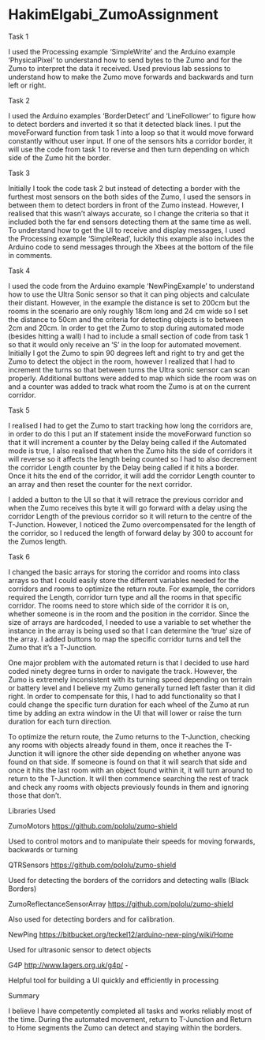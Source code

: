 # HakimElgabi_ZumoAssignment


Task 1

I used the Processing example ‘SimpleWrite’ and the Arduino example ‘PhysicalPixel’ to understand how to send bytes to the Zumo and for the Zumo to interpret the data it received. Used previous lab sessions to understand how to make the Zumo move forwards and backwards and turn left or right.

Task 2

I used the Arduino examples ‘BorderDetect’ and ‘LineFollower’ to figure how to detect borders and inverted it so that it detected black lines. I put the moveForward function from task 1 into a loop so that it would move forward constantly without user input. If one of the sensors hits a corridor border, it will use the code from task 1 to reverse and then turn depending on which side of the Zumo hit the border.


Task 3

Initially I took the code task 2 but instead of detecting a border with the furthest most sensors on the both sides of the Zumo, I used the sensors in between them to detect borders in front of the Zumo instead. However, I realised that this wasn’t always accurate, so I change the criteria so that it included both the far end sensors detecting them at the same time as well. To understand how to get the UI to receive and display messages, I used the Processing example ‘SimpleRead’, luckily this example also includes the Arduino code to send messages through the Xbees at the bottom of the file in comments. 


Task 4

I used the code from the Arduino example ‘NewPingExample’ to understand how to use the Ultra Sonic sensor so that it can ping objects and calculate their distant. However, in the example the distance is set to 200cm but the rooms in the scenario are only roughly 18cm long and 24 cm wide so I set the distance to 50cm and the criteria for detecting objects is to between 2cm and 20cm. In order to get the Zumo to stop during automated mode (besides hitting a wall) I had to include a small section of code from task 1 so that it would only receive an ‘S’ in the loop for automated movement. Initially I got the Zumo to spin 90 degrees left and right to try and get the Zumo to detect the object in the room, however I realized that I had to increment the turns so that between turns the Ultra sonic sensor can scan properly. Additional buttons were added to map which side the room was on and a counter was added to track what room the Zumo is at on the current corridor.


Task 5

I realised I had to get the Zumo to start tracking how long the corridors are, in order to do this I put an If statement inside the moveForward function so that it will increment a counter by the Delay being called if the Automated mode is true, I also realised that when the Zumo hits the side of corridors it will reverse so it affects the length being counted so I had to also decrement the corridor Length counter by the Delay being called if it hits a border. Once it hits the end of the corridor, it will add the corridor Length counter to an array and then reset the counter for the next corridor.

I added a button to the UI so that it will retrace the previous corridor and when the Zumo receives this byte it will go forward with a delay using the corridor Length of the previous corridor so it will return to the centre of the T-Junction. However, I noticed the Zumo overcompensated for the length of the corridor, so I reduced the length of forward delay by 300 to account for the Zumos length. 


Task 6

I changed the basic arrays for storing the corridor and rooms into class arrays so that I could easily store the different variables needed for the corridors and rooms to optimize the return route. For example, the corridors required the Length, corridor turn type and all the rooms in that specific corridor. The rooms need to store which side of the corridor it is on, whether someone is in the room and the position in the corridor. Since the size of arrays are hardcoded, I needed to use a variable to set whether the instance in the array is being used so that I can determine the ‘true’ size of the array. I added buttons to map the specific corridor turns and tell the Zumo that it’s a T-Junction.

One major problem with the automated return is that I decided to use hard coded ninety degree turns in order to navigate the track. However, the Zumo is extremely inconsistent with its turning speed depending on terrain or battery level and I believe my Zumo generally turned left faster than it did right. In order to compensate for this, I had to add functionality so that I could change the specific turn duration for each wheel of the Zumo at run time by adding an extra window in the UI that will lower or raise the turn duration for each turn direction.

To optimize the return route, the Zumo returns to the T-Junction, checking any rooms with objects already found in them, once it reaches the T-Junction it will ignore the other side depending on whether anyone was found on that side. If someone is found on that it will search that side and once it hits the last room with an object found within it, it will turn around to return to the T-Junction. It will then commence searching the rest of track and check any rooms with objects previously founds in them and ignoring those that don’t.


Libraries Used

ZumoMotors https://github.com/pololu/zumo-shield 

Used to control motors and to manipulate their speeds for moving forwards, backwards or turning

QTRSensors https://github.com/pololu/zumo-shield 

Used for detecting the borders of the corridors and detecting walls (Black Borders)

ZumoReflectanceSensorArray https://github.com/pololu/zumo-shield 

Also used for detecting borders and for calibration.

NewPing https://bitbucket.org/teckel12/arduino-new-ping/wiki/Home 

Used for ultrasonic sensor to detect objects

G4P http://www.lagers.org.uk/g4p/ -

Helpful tool for building a UI quickly and efficiently in processing


Summary

I believe I have competently completed all tasks and works reliably most of the time. During the automated movement, return to T-Junction and Return to Home segments the Zumo can detect and staying within the borders.
